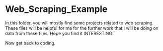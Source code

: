 # Web_Scraping_Example

In this folder, you will mostly find some projects related to web scraping. These files will be helpful for me for the further work that I will be doing on data from these files.
Hope you find it INTERESTING.

Now get back to coding.
